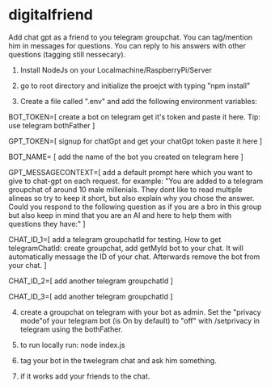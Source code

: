 # digitalfriend
Add chat gpt as a friend to you telegram groupchat. You can tag/mention him in messages for questions. You can reply to his answers with other questions (tagging still nessecary). 

1. Install NodeJs on your Localmachine/RaspberryPi/Server

2. go to root directory and initialize the proejct with typing "npm install"

3. Create a file called ".env" and add the following environment variables:

BOT_TOKEN=[ create a bot on telegram get it's token and paste it here. Tip: use telegram bothFather ]

GPT_TOKEN=[ signup for chatGpt and get your chatGpt token paste it here ]

BOT_NAME= [ add the name of the bot you created on telegram here ] 

GPT_MESSAGECONTEXT=[ add a default prompt here which you want to give to chat-gpt on each request. for example: "You are added to a telegram groupchat of around 10 male millenials. They dont like to read multiple alineas so try to keep it short, but also explain why you chose the answer. Could you respond to the following question as if you are a bro in this group but also keep in mind that you are an AI and here to help them with questions they have:" ]

CHAT_ID_1=[ add a telegram groupchatId for testing. How to get telegramChatId: create groupchat, add getMyId bot to your chat. It will automatically message the ID of your chat. Afterwards remove the bot from your chat. ]

CHAT_ID_2=[ add another telegram groupchatId ]

CHAT_ID_3=[ add another telegram groupchatId ] 

4. create a groupchat on telegram with your bot as admin. Set the "privacy mode"of your telegram bot (is On by default) to "off" with /setprivacy in telegram using the bothFather.
   
5. to run locally run: node index.js

6. tag your bot in the twelegram chat and ask him something.
   
7. if it works add your friends to the chat.




